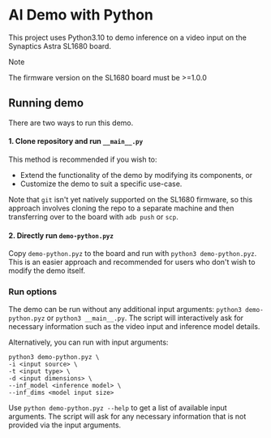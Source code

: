 # AI Demo with Python
This project uses Python3.10 to demo inference on a video input on the Synaptics Astra SL1680 board.
> [!NOTE]
> The firmware version on the SL1680 board must be >=1.0.0

## Running demo
There are two ways to run this demo. 
#### 1. Clone repository and run `__main__.py`
This method is recommended if you wish to:
- Extend the functionality of the demo by modifying its components, or
- Customize the demo to suit a specific use-case.

Note that `git` isn't yet natively supported on the SL1680 firmware, so this approach involves cloning the repo to a separate machine and then transferring over to the board with `adb push` or `scp`.

#### 2. Directly run `demo-python.pyz`
Copy `demo-python.pyz` to the board and run with `python3 demo-python.pyz`. This is an easier approach and recommended for users who don't wish to modify the demo itself.

### Run options
The demo can be run without any additional input arguments: `python3 demo-python.pyz` or `python3 __main__.py`.
The script will interactively ask for necessary information such as the video input and inference model details.


Alternatively, you can run with input arguments:
```
python3 demo-python.pyz \
-i <input source> \
-t <input type> \
-d <input dimensions> \
--inf_model <inference model> \
--inf_dims <model input size>
```
Use `python demo-python.pyz --help` to get a list of available input arguments. The script will ask for any necessary information that is not provided via the input arguments.
